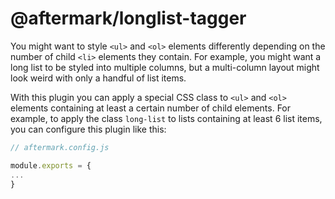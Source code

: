 # @aftermark/longlist-tagger

You might want to style `<ul>` and `<ol>` elements differently depending on the number of child `<li>` elements they contain. For example, you might want a long list to be styled into multiple columns, but a multi-column layout might look weird with only a handful of list items.

With this plugin you can apply a special CSS class to `<ul>` and `<ol>` elements containing at least a certain number of child elements. For example, to apply the class `long-list` to lists containing at least 6 list items, you can configure this plugin like this:

```js
// aftermark.config.js

module.exports = {
...
}
```
